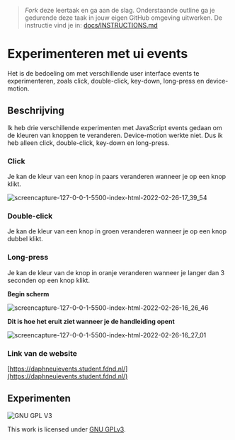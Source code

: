 > _Fork_ deze leertaak en ga aan de slag. Onderstaande outline ga je gedurende deze taak in jouw eigen GitHub omgeving uitwerken. De instructie vind je in: [docs/INSTRUCTIONS.md](docs/INSTRUCTIONS.md)

# Experimenteren met ui events
Het is de bedoeling om met verschillende user interface events te experimenteren, zoals click, double-click, key-down, long-press en device-motion.

## Beschrijving
Ik heb drie verschillende experimenten met JavaScript events gedaan om de kleuren van knoppen te veranderen. Device-motion werkte niet. Dus ik heb alleen click, double-click, key-down en long-press. 

### Click
Je kan de kleur van een knop in paars veranderen wanneer je op een knop klikt.

![screencapture-127-0-0-1-5500-index-html-2022-02-26-17_39_54](https://user-images.githubusercontent.com/69635977/155851327-e2391c34-f3ea-468a-8a23-c194444dd6c4.png)

### Double-click
Je kan de kleur van een knop in groen veranderen wanneer je op een knop dubbel klikt.

### Long-press
Je kan de kleur van de knop in oranje veranderen wanneer je langer dan 3 seconden op een knop klikt.

**Begin scherm**

![screencapture-127-0-0-1-5500-index-html-2022-02-26-16_26_46](https://user-images.githubusercontent.com/69635977/155848771-99f0dd69-0ae3-4a95-b597-8a43d3a44dca.png)

**Dit is hoe het eruit ziet wanneer je de handleiding opent**

![screencapture-127-0-0-1-5500-index-html-2022-02-26-16_27_01](https://user-images.githubusercontent.com/69635977/155848776-06884a11-5916-46e5-869d-f336ea62cd4f.png)

### Link van de website
[https://daphneuievents.student.fdnd.nl/](https://daphneuievents.student.fdnd.nl/)

## Experimenten
<!-- In de Experimenten beschrijf je wat je per experimnet hebt gedaan en documenteer je de code aan de hand van voorbeelden -->
<!-- Voeg een mooie poster visual toe 📸 per experiment -->


![GNU GPL V3](https://www.gnu.org/graphics/gplv3-127x51.png)

This work is licensed under [GNU GPLv3](./LICENSE).
